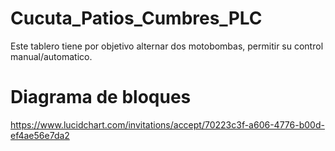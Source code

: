 # Cucuta_Patios_Cumbres_PLC
Este tablero tiene por objetivo alternar dos motobombas, permitir su control manual/automatico.
# Diagrama de bloques
https://www.lucidchart.com/invitations/accept/70223c3f-a606-4776-b00d-ef4ae56e7da2
